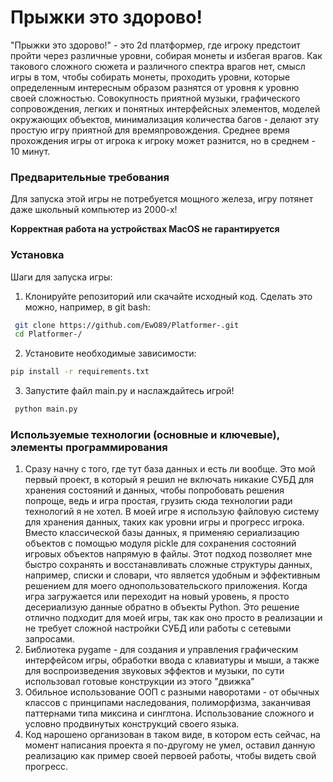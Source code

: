 

# Прыжки это здорово!

 "Прыжки это здорово!" - это 2d платформер, где игроку предстоит пройти через различные уровни, собирая монеты и избегая врагов. Как такового сложного сюжета и различного спектра врагов нет, смысл игры в том, чтобы собирать монеты,
проходить уровни, которые определенным интересным образом разнятся от уровня к уровню своей сложностью. Совокупность приятной музыки, графического сопровождения, легких и понятных интерфейсных элементов, моделей окружающих объектов,
минимализация количества багов - делают эту простую игру приятной для времяпровождения. Среднее время прохождения игры от игрока к игроку может разнится, но в среднем - 10 минут.

### Предварительные требования

Для запуска этой игры не потребуется мощного железа, игру потянет даже школьный компьютер из 2000-х!

**Корректная работа на устройствах MacOS не гарантируется**

### Установка

Шаги для запуска игры:

1. Клонируйте репозиторий или скачайте исходный код. Сделать это можно, например, в git bash:
   
 ```sh
  git clone https://github.com/EwO89/Platformer-.git
  cd Platformer-/
 ```
2. Установите необходимые зависимости:

  ```sh
  pip install -r requirements.txt
  ```
3. Запустите файл main.py и наслаждайтесь игрой!
   
 ```sh
  python main.py
 ```
### Используемые технологии (основные и ключевые), элементы программирования

1. Сразу начну с того, где тут база данных и есть ли вообще. Это мой первый проект, в который я решил не включать никакие СУБД для хранения состояний и данных, чтобы попробовать решения попроще, ведь и игра простая, грузить сюда технологии ради технологий я не хотел. В моей игре  я использую файловую систему для хранения данных, таких как уровни игры и прогресс игрока. Вместо классической базы данных, я применяю сериализацию объектов с помощью модуля pickle для сохранения состояний игровых объектов напрямую в файлы. Этот подход позволяет мне быстро сохранять и восстанавливать сложные структуры данных, например, списки и словари, что является удобным и эффективным решением для моего однопользовательского приложения. Когда игра загружается или переходит на новый уровень, я просто десериализую данные обратно в  объекты Python. Это решение отлично подходит для моей игры, так как оно просто в реализации и не требует сложной настройки СУБД или работы с сетевыми запросами.
2. Библиотека pygame -  для создания и управления графическим интерфейсом игры, обработки ввода с клавиатуры и мыши, а также для воспроизведения звуковых эффектов и музыки, по сути использовал готовые конструкции из этого "движка"
3. Обильное использование ООП с разными наворотами - от обычных классов с принципами наследования, полиморфизма, заканчивая паттернами типа миксина и синглтона. Использование сложного и условно продвинутых конструкций своего языка.
4. Код нарошено организован в таком виде, в котором есть сейчас, на момент написания проекта я по-другому не умел, оставил данную реализацию как пример своей первоей работы, чтобы видеть свой прогресс.




